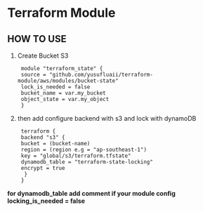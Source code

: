 # Terraform Module


## HOW TO USE




1.  Create Bucket S3
    > <p>
         module "terraform_state" {
         source = "github.com/yusufluaii/terraform-module/aws/modules/bucket-state"
         lock_is_needed = false
         bucket_name = var.my_bucket
         object_state = var.my_object  
         } 
      
     
    

2. then add configure backend with s3 and lock with dynamoDB
   > <p> 
        terraform {
        backend "s3" {
        bucket = (bucket-name)
        region = (region e.g = "ap-southeast-1")
        key = "global/s3/terraform.tfstate"
        dynamodb_table = "terraform-state-locking"
        encrypt = true
         }
        }
   

 **for dynamodb_table add comment if your module config locking_is_needed = false**

